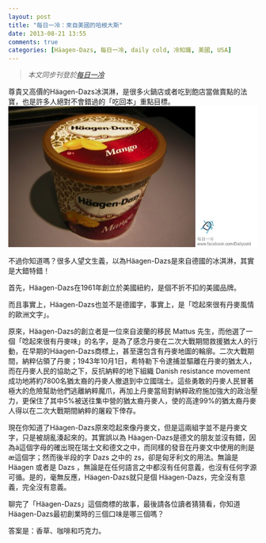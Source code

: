 ```yaml
---
layout: post
title: "每日一冷：來自美國的哈根大斯"
date: 2013-08-21 13:55
comments: true
categories: [Häagen-Dazs, 每日一冷, daily cold, 冷知識, 美國, USA]
---
```

>*本文同步刊登於[每日一冷](https://www.facebook.com/photo.php?fbid=521013937971014&set=a.413366638735745.91782.413364295402646&type=1 "你知道嗎？【來自美國的哈根大斯】")*

尊貴又高價的Häagen-Dazs冰淇淋，是很多火鍋店或者吃到飽店當做賣點的法寶，也是許多人絕對不會錯過的「吃回本」重點目標。
![daily_cold0821.jpg](/assets/img/kY9cNPk3QwWpVZiBeqE1_daily_cold0821.jpg)

不過你知道嗎？很多人望文生義，以為Häagen-Dazs是來自德國的冰淇淋，其實是大錯特錯！

<!--more-->

首先，Häagen-Dazs在1961年創立於美國紐約，是個不折不扣的美國品牌。

而且事實上，Häagen-Dazs也並不是德國字，事實上，是「唸起來很有丹麥風情的歐洲文字」。


原來，Häagen-Dazs的創立者是一位來自波蘭的移民 Mattus 先生，而他選了一個「唸起來很有丹麥味」的名字，是為了感念丹麥在二次大戰期間救援猶太人的行動，在早期的Häagen-Dazs商標上，甚至還包含有丹麥地圖的輪廓。二次大戰期間，納粹佔領了丹麥；1943年10月1日，希特勒下令逮捕並驅離在丹麥的猶太人，而在丹麥人民的協助之下，反抗納粹的地下組織 Danish resistance movement 成功地將約7800名猶太裔的丹麥人撤退到中立國瑞士。這些勇敢的丹麥人民冒著極大的危險幫助他們逃離納粹魔爪，再加上丹麥當局對納粹政府施加強大的政治壓力，更保住了其中5%被送往集中營的猶太裔丹麥人，使的高達99%的猶太裔丹麥人得以在二次大戰期間納粹的屠殺下倖存。

現在你知道了Häagen-Dazs原來唸起來像丹麥文，但是這兩組字並不是丹麥文字，只是被胡亂湊起來的。其實誤以為 Häagen-Dazs是德文的朋友並沒有錯，因為ä這個字母的確出現在瑞士文和德文之中，而同樣的發音在丹麥文中使用的則是æ這個字；然而後半段的字 Dazs 之中的 zs，卻是匈牙利文的用法。無論是 Häagen 或者是 Dazs ，無論是在任何語言之中都沒有任何意義，也沒有任何字源可循。是的，毫無反應，Häagen-Dazs就只是個 Häagen-Dazs，完全沒有意義，完全沒有意義。


聊完了「Häagen-Dazs」這個商標的故事，最後請各位讀者猜猜看，你知道Häagen-Dazs最初創業時的三個口味是哪三個嗎？





答案是：香草、咖啡和巧克力。